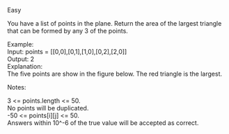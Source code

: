 Easy

You have a list of points in the plane. Return the area of the largest triangle that can be formed by any 3 of the points.

Example:  
Input: points = [[0,0],[0,1],[1,0],[0,2],[2,0]]  
Output: 2  
Explanation:   
The five points are show in the figure below. The red triangle is the largest.


Notes:

3 <= points.length <= 50.  
No points will be duplicated.  
 -50 <= points[i][j] <= 50.  
Answers within 10^-6 of the true value will be accepted as correct.
 
